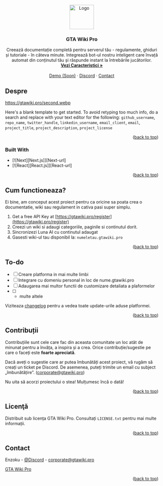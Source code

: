 <!-- PROJECT LOGO -->
<br />
<div align="center">
  <a href="https://gtawiki.pro">
    <img src="https://gtawiki.pro/logo-clean.png" alt="Logo" width="80" height="80">
  </a>

<h3 align="center">GTA Wiki Pro</h3>

  <p align="center">
    Creează documentație completă pentru serverul tău - regulamente, ghiduri și tutoriale - în câteva minute. Integrează bot-ul nostru inteligent care învață automat din conținutul tău și răspunde instant la întrebările jucătorilor.
    <br />
    <a href="https://gtawiki.pro/features"><strong>Vezi Caracteristici »</strong></a>
    <br />
    <br />
    <a href="https://gtawiki.pro/features">Demo (Soon)</a>
    &middot;
    <a href="https://discord.gg/Hm97ybYJyS">Discord</a>
    &middot;
    <a href="https://gtawiki.pro/contact">Contact</a>
  </p>
</div>

<!-- ABOUT THE PROJECT -->
## Despre

https://gtawiki.pro/second.webp

Here's a blank template to get started. To avoid retyping too much info, do a search and replace with your text editor for the following: `github_username`, `repo_name`, `twitter_handle`, `linkedin_username`, `email_client`, `email`, `project_title`, `project_description`, `project_license`

<p align="right">(<a href="#readme-top">back to top</a>)</p>



### Built With

* [![Next][Next.js]][Next-url]
* [![React][React.js]][React-url]

<p align="right">(<a href="#readme-top">back to top</a>)</p>



<!-- GETTING STARTED -->
## Cum functioneaza?

Ei bine, am conceput acest proiect pentru ca oricine sa poata crea o documentatie, wiki sau regulament in cativa pasi super simplu.

1. Get a free API Key at [https://gtawiki.pro/register](https://gtawiki.pro/register)
2. Creezi un wiki si adaugi categoriile, paginile si continutul dorit.
3. Sincronizezi Luna AI cu continutul adaugat
4. Gasesti wiki-ul tau disponibil la: `numeletau.gtawiki.pro`

<p align="right">(<a href="#readme-top">back to top</a>)</p>

<!-- ROADMAP -->
## To-do

- [ ] Creare platforma in mai multe limbi 
- [ ] Integrare cu domeniu personal in loc de nume.gtawiki.pro
- [ ] Adaugarea mai multor functii de customizare detaliata a plaformelor
- [ ] + multe altele

Viziteaza [changelog](https://gtawiki.pro/changelog) pentru a vedea toate update-urile aduse platformei.

<p align="right">(<a href="#readme-top">back to top</a>)</p>



<!-- CONTRIBUTING -->
## Contribuții

Contribuțiile sunt cele care fac din aceasta comunitate un loc atât de minunat pentru a învăța, a inspira și a crea. Orice contribuție/sugestie pe care o faceți este **foarte apreciată**.

Dacă aveți o sugestie care ar putea îmbunătăți acest proiect, vă rugăm să creați un ticket pe Discord. De asemenea, puteți trimite un email cu subject „îmbunătățire”. (corporate@gtawiki.pro)

Nu uita să acorzi proiectului o stea! Mulțumesc încă o dată!

<p align="right">(<a href="#readme-top">back to top</a>)</p>

<!-- LICENSE -->
## Licenţă

Distribuit sub licența GTA Wiki Pro. Consultați `LICENSE.txt` pentru mai multe informații.

<p align="right">(<a href="#readme-top">back to top</a>)</p>



<!-- CONTACT -->
## Contact

Enzoku - [@Discord](https://discord.com/users/942373295527972874) - corporate@gtawiki.pro

 [GTA Wiki Pro](https://gtawiki.pro)

<p align="right">(<a href="#readme-top">back to top</a>)</p>
